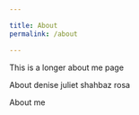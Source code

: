 ```yaml
---

title: About
permalink: /about

---
```


This is a longer about me page

About denise juliet shahbaz rosa

About me